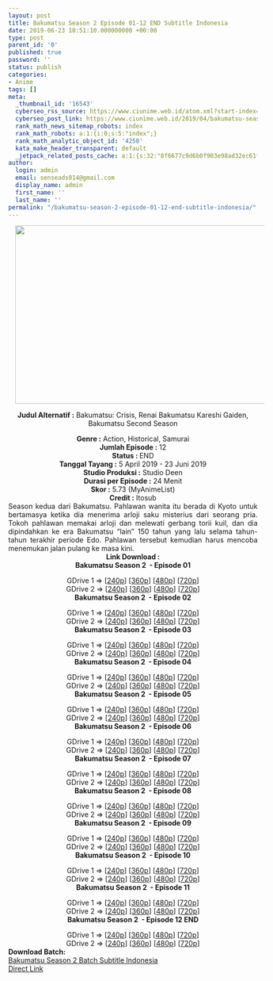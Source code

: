 ```yaml
---
layout: post
title: Bakumatsu Season 2 Episode 01-12 END Subtitle Indonesia
date: 2019-06-23 10:51:10.000000000 +00:00
type: post
parent_id: '0'
published: true
password: ''
status: publish
categories:
- Anime
tags: []
meta:
  _thumbnail_id: '16543'
  cyberseo_rss_source: https://www.ciunime.web.id/atom.xml?start-index=3751&max-results=150
  cyberseo_post_link: https://www.ciunime.web.id/2019/04/bakumatsu-season-2-episode-01-subtitle.html
  rank_math_news_sitemap_robots: index
  rank_math_robots: a:1:{i:0;s:5:"index";}
  rank_math_analytic_object_id: '4258'
  kata_make_header_transparent: default
  _jetpack_related_posts_cache: a:1:{s:32:"8f6677c9d6b0f903e98ad32ec61f8deb";a:2:{s:7:"expires";i:1646470293;s:7:"payload";a:0:{}}}
author:
  login: admin
  email: senseads014@gmail.com
  display_name: admin
  first_name: ''
  last_name: ''
permalink: "/bakumatsu-season-2-episode-01-12-end-subtitle-indonesia/"
---
```

<div style="text-align: center;">
<div style="text-align: left;">
<div class="separator" style="clear: both; text-align: center;"><a href="https://2.bp.blogspot.com/-8WwdMGqWXM4/XK35IFIQo3I/AAAAAAAAOpg/Ku98uYgESG4XkjGPYgYNPN4NkgDBBduxACLcBGAs/s1600/Bakumatsu%2B-%2BCrisis%2BAnime.jpg" imageanchor="1" style="margin-left: 1em; margin-right: 1em;"><img border="0" data-original-height="720" data-original-width="1280" height="360" src="{{ site.baseurl }}/assets/2019/06/Bakumatsu%2B-%2BCrisis%2BAnime.jpg" width="640" /></a></div>
<p></div>
<p><b>Judul</b><b><b> Alternatif</b> :</b> Bakumatsu: Crisis, Renai Bakumatsu Kareshi Gaiden, Bakumatsu Second Season </div>
<div style="text-align: center;"><b><b>Genre :</b></b> Action, Historical, Samurai</div>
<div style="text-align: center;"><b>Jumlah Episode :</b> 12<br /><b>Status : </b>END<br /><b>Tanggal Tayang :</b> 5 April 2019 - 23 Juni 2019<br /><b>Studio Produksi :</b> Studio Deen<br /><b>Durasi per Episode :</b> 24 Menit</div>
<div style="text-align: center;"><b>Skor :</b> 5.73 (MyAnimeList)<br /><b>Credit :</b> Itosub</div>
<div style="text-align: center;"></div>
<div style="text-align: justify;">Season kedua dari Bakumatsu. Pahlawan wanita itu berada di Kyoto untuk bertamasya ketika dia menerima arloji saku misterius dari seorang pria. Tokoh pahlawan memakai arloji dan melewati gerbang torii kuil, dan dia dipindahkan ke era Bakumatsu “lain” 150 tahun yang lalu selama tahun-tahun terakhir periode Edo. Pahlawan tersebut kemudian harus mencoba menemukan jalan pulang ke masa kini.</div>
<div style="text-align: justify;"></div>
<div style="text-align: justify;"></div>
<div style="text-align: center;"><b>Link Download :</b></div>
<div style="text-align: center;"><b>Bakumatsu Season 2&nbsp; - Episode 01</b></p>
<div style="text-align: center;">GDrive 1 =&gt; [<a href="https://drive.google.com/file/d/1c73qgHGaG7xEOcHXRgEXIY93jtZ0TB5u/view" target="_blank" rel="noopener">240p</a>] [<a href="https://drive.google.com/file/d/1_OaWTnNWo_El2VY7H3PJU-mYUB9AiQyX/view" target="_blank" rel="noopener">360p</a>] [<a href="https://drive.google.com/file/d/1qo0wpiQvyt14hV4eeMXc6WnotK3WLug7/view" target="_blank" rel="noopener">480p</a>] [<a href="https://drive.google.com/file/d/17Fco_CYuRMeQxBkFdoOwhBirREjEQj57/view" target="_blank" rel="noopener">720p</a>]<br />GDrive 2 =&gt; [<a href="https://drive.google.com/file/d/1WL52duEtUwzqLc0oEoeMlFVg1iMTdKGv/view" target="_blank" rel="noopener">240p</a>] [<a href="https://drive.google.com/file/d/1UenIpsdZXyFfTFOArJ73crkcAG55aqHy/view" target="_blank" rel="noopener">360p</a>] [<a href="https://drive.google.com/file/d/15Rk7pqnSta5FWh3VC58vlCdEboA9N3We/view" target="_blank" rel="noopener">480p</a>] [<a href="https://drive.google.com/file/d/1SjJOh5lCoyeXnutrch8csUfz1aCQGnvC/view" target="_blank" rel="noopener">720p</a>]
<div style="text-align: center;"><b>Bakumatsu Season 2&nbsp; - Episode 02</b></p>
<div style="text-align: center;">GDrive 1 =&gt; [<a href="https://drive.google.com/file/d/1rID8xkwb_Usnz3NyFn5MN35ehrIWsbG_/view" target="_blank" rel="noopener">240p</a>] [<a href="https://drive.google.com/file/d/1XxtHsJZ-alBP-U7-mveWjhc6bhGVTQcf/view" target="_blank" rel="noopener">360p</a>] [<a href="https://drive.google.com/file/d/1zZsxOR4ONJnbid5lUcyvZ8r6g3jkwpFr/view" target="_blank" rel="noopener">480p</a>] [<a href="https://drive.google.com/file/d/10qNLOXfCnETsz44rOfpCFLcDTUry3RPm/view" target="_blank" rel="noopener">720p</a>]<br />GDrive 2 =&gt; [<a href="https://drive.google.com/file/d/1SAchPLjciCUoU4sFH-wC5_89RN0W3II3/view" target="_blank" rel="noopener">240p</a>] [<a href="https://drive.google.com/file/d/1t1utJlbAo7f-6v5FxwbClVXfjD80t8gE/view" target="_blank" rel="noopener">360p</a>] [<a href="https://drive.google.com/file/d/1uttz0KeBmiBoV2cSU8UMWMRiS5VZ4LZ1/view" target="_blank" rel="noopener">480p</a>] [<a href="https://drive.google.com/file/d/14LVlc6XKHdEvZPUI-ooSfwrWIiDKQScy/view" target="_blank" rel="noopener">720p</a>]
<div style="text-align: center;"><b>Bakumatsu Season 2&nbsp; - Episode 03</b></p>
<div style="text-align: center;">GDrive 1 =&gt; [<a href="https://drive.google.com/file/d/19vTjU18o4oQPVIPSrGAjQs82MmhQGtkc/view" target="_blank" rel="noopener">240p</a>] [<a href="https://drive.google.com/file/d/18Jyx_5xlO_Wl5Y8Mxk00JpEShwCiXQV6/view" target="_blank" rel="noopener">360p</a>] [<a href="https://drive.google.com/file/d/1_y6zUtjxjOizQ_8TA_uVuK6DlHJ3RWsu/view" target="_blank" rel="noopener">480p</a>] [<a href="https://drive.google.com/file/d/1l93Gtpqri_z3v3khCPVv5y_KtGpdUSWK/view" target="_blank" rel="noopener">720p</a>]<br />GDrive 2 =&gt; [<a href="https://drive.google.com/file/d/1h6em56-ENfaPUprlmVLpYrWVVP5FfjJq/view" target="_blank" rel="noopener">240p</a>] [<a href="https://drive.google.com/file/d/1hADX9-HTrmZSb0K5BDQsWTSWvqt3vR6U/view" target="_blank" rel="noopener">360p</a>] [<a href="https://drive.google.com/file/d/1L_IWkdizNHYZ9Lno458VRYLGN5tVP8T3/view" target="_blank" rel="noopener">480p</a>] [<a href="https://drive.google.com/file/d/1RLJj7Uh3udirWZ6M_0dgfukRvx0k5Svy/view" target="_blank" rel="noopener">720p</a>]
<div style="text-align: center;"><b>Bakumatsu Season 2&nbsp; - Episode 04</b></p>
<div style="text-align: center;">GDrive 1 =&gt; [<a href="https://drive.google.com/file/d/1r59U2Omr1dqkbm08qxCuy-OHTV7UH9CS/view" target="_blank" rel="noopener">240p</a>] [<a href="https://drive.google.com/file/d/1uB8LRsg4Iq2SYv_FFswUyGu40Y4Smum1/view" target="_blank" rel="noopener">360p</a>] [<a href="https://drive.google.com/file/d/1UHA7Ji8SNgV4glWMykTQPhApTZSACH6p/view" target="_blank" rel="noopener">480p</a>] [<a href="https://drive.google.com/file/d/1x6m10TyLmRFANMJYgmUDyh_IkLItQzLI/view" target="_blank" rel="noopener">720p</a>]<br />GDrive 2 =&gt; [<a href="https://drive.google.com/file/d/1B78z3ITNiOp_on-OmrWwUG0POJPS9v2T/view" target="_blank" rel="noopener">240p</a>] [<a href="https://drive.google.com/file/d/1V2JQUGllDZ2IqmgNbyvxIIe_UNqevXF4/view" target="_blank" rel="noopener">360p</a>] [<a href="https://drive.google.com/file/d/1j0eD1AjjMAn1CKaU-ocAGaVYA5eWf_AA/view" target="_blank" rel="noopener">480p</a>] [<a href="https://drive.google.com/file/d/1PjWzTGeBCHbaavOdyduYs_nzSKtwwITT/view" target="_blank" rel="noopener">720p</a>]
<div style="text-align: center;"><b>Bakumatsu Season 2&nbsp; - Episode 05</b></p>
<div style="text-align: center;">GDrive 1 =&gt; [<a href="https://drive.google.com/file/d/1JVMOfSG8b7Dk328Gplubj0U_aVvyDic9/view" target="_blank" rel="noopener">240p</a>] [<a href="https://drive.google.com/file/d/1B9FaiymSt3pj_AfBOlX4CaQ8TY5MA3o-/view" target="_blank" rel="noopener">360p</a>] [<a href="https://drive.google.com/file/d/1LR-oQRx3BB066SujdTNBcukfU4Oea3vd/view" target="_blank" rel="noopener">480p</a>] [<a href="https://drive.google.com/file/d/1sK0wBBC1F5eqf-BG__n5vVK2qNfMeMnC/view" target="_blank" rel="noopener">720p</a>]<br />GDrive 2 =&gt; [<a href="https://drive.google.com/file/d/1YA8ofNHqBP-IHiUdE8sF7-JXBfKC7zmR/view" target="_blank" rel="noopener">240p</a>] [<a href="https://drive.google.com/file/d/12rrKyadsSk8AXgJDHcqHq6y91I0PHBFf/view" target="_blank" rel="noopener">360p</a>] [<a href="https://drive.google.com/file/d/1iFkKRe0uMvhw98NBMmWL2qsPrR0xzz5x/view" target="_blank" rel="noopener">480p</a>] [<a href="https://drive.google.com/file/d/19IS8kvMCtDgNRrrS79jGi4We6-19dS8e/view" target="_blank" rel="noopener">720p</a>]
<div style="text-align: center;"><b>Bakumatsu Season 2&nbsp; - Episode 06</b></p>
<div style="text-align: center;">GDrive 1 =&gt; [<a href="https://drive.google.com/file/d/1d1E_fH9RieZm-K4dwqh5rjO4NpD3qksP/view" target="_blank" rel="noopener">240p</a>] [<a href="https://drive.google.com/file/d/1a_Z40IHqLoiLj0q6X7XSp2DEX9zoSzBN/view" target="_blank" rel="noopener">360p</a>] [<a href="https://drive.google.com/file/d/1BRzQDUJV_RnpVtEMFrGc7NOhBnYBlnfU/view" target="_blank" rel="noopener">480p</a>] [<a href="https://drive.google.com/file/d/1hFhE9He6SHJoNndzpLaXUCj_BYEKnl4u/view" target="_blank" rel="noopener">720p</a>]<br />GDrive 2 =&gt; [<a href="https://drive.google.com/file/d/1UjGEKOUqyoSZqvs7LZZGY1Dhi5Krw8_T/view" target="_blank" rel="noopener">240p</a>] [<a href="https://drive.google.com/file/d/1UuNiYMEjR49mJ2lEiOvO5wZuVq7Dh1-W/view" target="_blank" rel="noopener">360p</a>] [<a href="https://drive.google.com/file/d/1Wt7TBOB9hUJ_zmFV0K8G1NhPUXNOIm5x/view" target="_blank" rel="noopener">480p</a>] [<a href="https://drive.google.com/file/d/1NGLuksiMvugkgOGc1kYRZvtBXcjHWILP/view" target="_blank" rel="noopener">720p</a>]
<div style="text-align: center;"><b>Bakumatsu Season 2&nbsp; - Episode 07</b></p>
<div style="text-align: center;">GDrive 1 =&gt; [<a href="https://drive.google.com/file/d/1FKuIyY4D2BxE2QFBWCOIOb5IcL_XCNRR/view" target="_blank" rel="noopener">240p</a>] [<a href="https://drive.google.com/file/d/1Prp797rjNMOtGzPBeT4SPpUfucfI017S/view" target="_blank" rel="noopener">360p</a>] [<a href="https://drive.google.com/file/d/124tSSB2sL6DNj6CU1sYC7_AHJrE0cBfA/view" target="_blank" rel="noopener">480p</a>] [<a href="https://drive.google.com/file/d/1FBKNI9a5F7qBvqCSqAQxEf3vsXB8bYKw/view" target="_blank" rel="noopener">720p</a>]<br />GDrive 2 =&gt; [<a href="https://drive.google.com/file/d/1ikM4a48Rz3_SJp8XdqufRX8qyeAtCg8P/view" target="_blank" rel="noopener">240p</a>] [<a href="https://drive.google.com/file/d/10BzsinAmYDT64wYXrN8Nst58x9n0Bt1S/view" target="_blank" rel="noopener">360p</a>] [<a href="https://drive.google.com/file/d/1W8VV3eD_PjYFWFJHe9s0tmtgSjd51Ml-/view" target="_blank" rel="noopener">480p</a>] [<a href="https://drive.google.com/file/d/1tDhoiqKj_BNEzY_RsGBrvINFzm3qzWtj/view" target="_blank" rel="noopener">720p</a>]
<div style="text-align: center;"><b>Bakumatsu Season 2&nbsp; - Episode 08</b></p>
<div style="text-align: center;">GDrive 1 =&gt; [<a href="https://drive.google.com/file/d/1IGwugd6HRNl1ofG7eBc6QAVX2iLWw-CU/view" target="_blank" rel="noopener">240p</a>] [<a href="https://drive.google.com/file/d/1W_DbeiYtdcsSCEspjzE_G-PO6HzMTVc7/view" target="_blank" rel="noopener">360p</a>] [<a href="https://drive.google.com/file/d/1lEYkOZllpnEVaZLYfbu28Ylk5Jq35bh7/view" target="_blank" rel="noopener">480p</a>] [<a href="https://drive.google.com/file/d/1-nxRe_5K63iicxxhIj8XBs8Bx6r-GpsG/view" target="_blank" rel="noopener">720p</a>]<br />GDrive 2 =&gt; [<a href="https://drive.google.com/file/d/19oeK_uUpbsTi_ojzQEhE7sOjKzNfzq7Q/view" target="_blank" rel="noopener">240p</a>] [<a href="https://drive.google.com/file/d/11BVl_2-Flqgr38hZw7dFUEX7ZZ4FBJkI/view" target="_blank" rel="noopener">360p</a>] [<a href="https://drive.google.com/file/d/16RC6OluL3aMINXuSWXd3Nej-cF1u9hhn/view" target="_blank" rel="noopener">480p</a>] [<a href="https://drive.google.com/file/d/1o3rdgg6YRX2PKwBx3EFK1rvPfM2Fd2A_/view" target="_blank" rel="noopener">720p</a>]
<div style="text-align: center;"><b>Bakumatsu Season 2&nbsp; - Episode 09</b></p>
<div style="text-align: center;">GDrive 1 =&gt; [<a href="https://drive.google.com/file/d/1haJdqv4ppVSAGmu9n0GXNW5rDP0NeMDR/view" target="_blank" rel="noopener">240p</a>] [<a href="https://drive.google.com/file/d/1Gus3jZPXMjKoeBp3gM8RpbgWIdkedIP-/view" target="_blank" rel="noopener">360p</a>] [<a href="https://drive.google.com/file/d/1lUm-VWFTkixcfUlDqJesal0DjX-wgE1l/view" target="_blank" rel="noopener">480p</a>] [<a href="https://drive.google.com/file/d/1QuE7ceXHoNo4g5RYnEv_z7VRscc1vCon/view" target="_blank" rel="noopener">720p</a>]<br />GDrive 2 =&gt; [<a href="https://drive.google.com/file/d/1V6d1avQaG6EldaaYXs9WhidCV1MxclpD/view" target="_blank" rel="noopener">240p</a>] [<a href="https://drive.google.com/file/d/1Bgm4EJ3WG2zSDjlsXjs9TqOZxjHvGIum/view" target="_blank" rel="noopener">360p</a>] [<a href="https://drive.google.com/file/d/1FWKIV-JW5NFyRE-WeeynovJWj5eyctQh/view" target="_blank" rel="noopener">480p</a>] [<a href="https://drive.google.com/file/d/1M6ni4VQP2-xzOG5snHgZwe8roA0Vwv4_/view" target="_blank" rel="noopener">720p</a>]
<div style="text-align: center;"><b>Bakumatsu Season 2&nbsp; - Episode 10</b></p>
<div style="text-align: center;">GDrive 1 =&gt; [<a href="https://drive.google.com/file/d/1QeOL5JJcJIZx_82rVWoYfeD9ahZSr6G8/view" target="_blank" rel="noopener">240p</a>] [<a href="https://drive.google.com/file/d/1mTRsBRz08qcF-hVMSxZ_CBTtjdg3y1du/view" target="_blank" rel="noopener">360p</a>] [<a href="https://drive.google.com/file/d/1cToC2mUEuO2Rm-hRvJb6UevVwmjTvSCX/view" target="_blank" rel="noopener">480p</a>] [<a href="https://drive.google.com/file/d/17YBMMTxyOd_E2TQU_nr-7WfxVZhiayqU/view" target="_blank" rel="noopener">720p</a>]<br />GDrive 2 =&gt; [<a href="https://drive.google.com/file/d/1SvSANV5lpiL9imt-Mo22nB9p9Vqjw8Ko/view" target="_blank" rel="noopener">240p</a>] [<a href="https://drive.google.com/file/d/12EIvBgxmvnDZ3GW0nml0p2iZS6IUosTL/view" target="_blank" rel="noopener">360p</a>] [<a href="https://drive.google.com/file/d/17-A-q5AiT5oLwrlU31Bi5wpoXrz9FcZ1/view" target="_blank" rel="noopener">480p</a>] [<a href="https://drive.google.com/file/d/1dC5G0VozoHtRVv3aLXD5SiiH3lZkMYSu/view" target="_blank" rel="noopener">720p</a>]
<div style="text-align: center;"><b>Bakumatsu Season 2&nbsp; - Episode 11</b></p>
<div style="text-align: center;">GDrive 1 =&gt; [<a href="https://drive.google.com/file/d/1GqL_tYlwX9eVYm6GxL7FOvilDvVPKoq2/view" target="_blank" rel="noopener">240p</a>] [<a href="https://drive.google.com/file/d/1CZplpmyUZGWwbq3OYuCkj1ta0i6-xdSY/view" target="_blank" rel="noopener">360p</a>] [<a href="https://drive.google.com/file/d/1J6CJxppxVT18cySEzlF3lqZql102nhoH/view" target="_blank" rel="noopener">480p</a>] [<a href="https://drive.google.com/file/d/12Hx5REVGb6mbIegotVXAmpWA7IxCtHZH/view" target="_blank" rel="noopener">720p</a>]<br />GDrive 2 =&gt; [<a href="https://drive.google.com/file/d/1xzCEhYVgxISopr-f1Kwpo3lyZw4zzXNj/view" target="_blank" rel="noopener">240p</a>] [<a href="https://drive.google.com/file/d/1riu5V1y3QaQMykGEh7p6iO5X3iCxTYTC/view" target="_blank" rel="noopener">360p</a>] [<a href="https://drive.google.com/file/d/1V6sLCdPtIiWbYjk4C5uiNNNuwN574Nmm/view" target="_blank" rel="noopener">480p</a>] [<a href="https://drive.google.com/file/d/1DcHyDhrOi1SgTwF037-f38VUN3ZVRNjp/view" target="_blank" rel="noopener">720p</a>]
<div style="text-align: center;"><b>Bakumatsu Season 2&nbsp; - Episode 12 END</b></p>
<div style="text-align: center;">GDrive 1 =&gt; [<a href="https://drive.google.com/file/d/1o4vB7MHKvIlJ9N3FFgjmLkoAMJs0IjVM/view" target="_blank" rel="noopener">240p</a>] [<a href="https://drive.google.com/file/d/1nMQA6NLimXzSRCubSuGZOMYOKboqe3B6/view" target="_blank" rel="noopener">360p</a>] [<a href="https://drive.google.com/file/d/1wJ5rPWpbGytU2hZJR3u9Wkn4N2NLS72g/view" target="_blank" rel="noopener">480p</a>] [<a href="https://drive.google.com/file/d/119Y465gx6axyJvTcjLRqa031O7qU_uZZ/view" target="_blank" rel="noopener">720p</a>]<br />GDrive 2 =&gt; [<a href="https://drive.google.com/file/d/1mjRp3HIHrB18lOuZb6XPlyHD9WWvpECR/view" target="_blank" rel="noopener">240p</a>] [<a href="https://drive.google.com/file/d/1JNfN3ZIxTgtPcpYXExanJrLpq0eii6pL/view" target="_blank" rel="noopener">360p</a>] [<a href="https://drive.google.com/file/d/1yZhlH31gMHvgAnn84AcvtaJyhbuc961N/view" target="_blank" rel="noopener">480p</a>] [<a href="https://drive.google.com/file/d/14mOKvR9pcRXtas84sJcxrvRoB1MVoFhx/view" target="_blank" rel="noopener">720p</a>]
<div style="text-align: center;"></div>
<div style="text-align: justify;"><b><b>Download Batch</b>:</b></div>
<div style="text-align: justify;"></div>
<div style="text-align: justify;"><a href="https://www.ciunime.com/2019/06/bakumatsu-season-2-episode-01-12-end.html" target="_blank" rel="noopener">Bakumatsu Season 2 Batch Subtitle Indonesia</a></div>
<div style="text-align: justify;"></div>
</div>
</div>
</div>
</div>
</div>
</div>
</div>
</div>
</div>
</div>
</div>
</div>
</div>
</div>
</div>
</div>
</div>
</div>
</div>
</div>
</div>
</div>
</div>
</div>
<link rel="stylesheet" href="https://cdnjs.cloudflare.com/ajax/libs/font-awesome/4.7.0/css/font-awesome.min.css" />
<div class="divbtn"> <a href="https://handymansurrender.com/fihup8buzv?key=94550f7ce39444073321dde3b8782f97" class="btn"><i class="fa fa-download"></i> Direct Link</a> </div>

